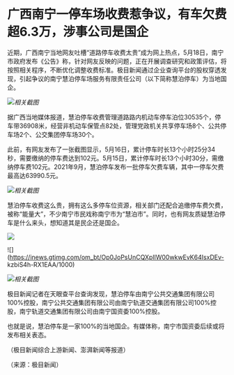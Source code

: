 # 广西南宁一停车场收费惹争议，有车欠费超6.3万，涉事公司是国企

近期，广西南宁当地网友吐槽“道路停车收费太贵”成为网上热点，5月18日，南宁市政府发布《公告》称，针对网友反映的问题，正在开展调查研究和政策评估，将按照相关程序，不断优化调整收费标准。极目新闻通过企业查询平台的股权穿透发现，引起争议的南宁慧泊停车场服务有限责任公司（以下简称慧泊停车）为当地国企。

![](https://inews.gtimg.com/om_bt/OazRfyws9wgiW7HYPuRFlW8I1-tWfTfH0OcytkHxsZSWkAA/1000)_相关截图_

据广西当地媒体报道，慧泊停车收费管理道路路内机动车停车泊位30535个，停车带36908米，经营非机动车保管点82处，管理党政机关共享停车场8个、公共停车场2个、公交集团停车场30个。

此前，有网友发布了一张截图显示，5月16日，累计停车时长13个小时25分34秒，需要缴纳的停车费达到102元。5月15日，累计停车时长13个小时30分，需缴纳停车费102元。2021年9月，慧泊停车发布一批停车欠费车辆，其中一停车欠费最高达63990.5元。

![](https://inews.gtimg.com/om_bt/OLpS7i28tI2Mg6lis2RyjJ8wpCiBjZ750QSMC6I8q-VS4AA/1000)_相关截图_

慧泊停车收费这么贵，拥有这么多停车位资源，相关部门还配合追缴停车费欠费，被称“能量大”，不少南宁市民戏称南宁市为“慧泊市”。同时，也有网友质疑慧泊停车是什么来头，想知道其是民企还是国企。

![](https://inews.gtimg.com/om_bt/Oo4TmEsAEAoKnqeIeOBGB1oWbzVAItW47NC4xS27vJ6q4AA/1000)

![](https://inews.gtimg.com/om_bt/Op0JoPsUnCQXpIlW00wkwEvK64IsxDEv-
kzbiS4h-RX1EAA/1000)

![](https://inews.gtimg.com/om_bt/OWJsvTqfEY4zhFuxtiWzAMsZYc_GFGGxn7glllq0UQeSkAA/1000)_相关截图_

极目新闻记者在天眼查平台查询发现，慧泊停车由南宁公共交通集团有限公司100%控股，南宁公共交通集团有限公司由南宁轨道交通集团有限公司100%控股，南宁轨道交通集团有限公司由南宁国资委100%控股。

也就是说，慧泊停车是一家100%的当地国企。有媒体称，南宁市国资委后续或将发布相关表态。

（极目新闻综合上游新闻、澎湃新闻等报道）

（来源：极目新闻）

